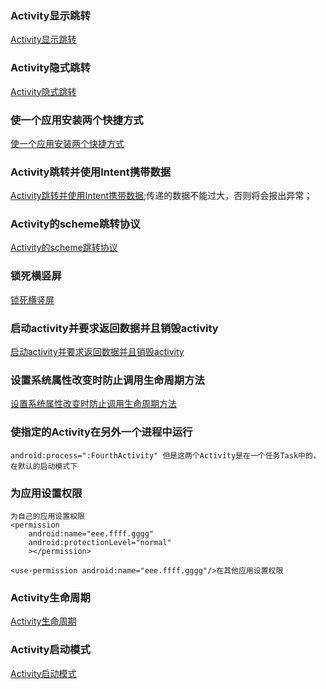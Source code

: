 ### Activity显示跳转
[Activity显示跳转](https://github.com/ningbaoqi/Activity/blob/master/app/src/main/java/com/shop/ningbaoqi/activity/SecondActivity.java)
### Activity隐式跳转
[Activity隐式跳转](https://github.com/ningbaoqi/Activity/commit/59616524ec93ea7ec6e96f38b9af655cf414f35d)
### 使一个应用安装两个快捷方式
[使一个应用安装两个快捷方式](https://github.com/ningbaoqi/Activity/commit/eb5648f61a5fe4c74631e73e2d52e0f070e1f4be)
### Activity跳转并使用Intent携带数据
[Activity跳转并使用Intent携带数据](https://github.com/ningbaoqi/Activity/commit/ee2377affa56c214b3590d50464f4139dff39e54);传递的数据不能过大，否则将会报出异常；
### Activity的scheme跳转协议
[Activity的scheme跳转协议](https://github.com/ningbaoqi/Activity/blob/master/README-scheme.md)
### 锁死横竖屏
[锁死横竖屏](https://github.com/ningbaoqi/Activity/commit/7a0bb76f87c60142f06615b490ec38809391d1fe)
### 启动activity并要求返回数据并且销毁activity
[启动activity并要求返回数据并且销毁activity](https://github.com/ningbaoqi/Activity/commit/746a731d575f0dbf89f458e4e0c22e93a9392e68)
### 设置系统属性改变时防止调用生命周期方法
[设置系统属性改变时防止调用生命周期方法](https://github.com/ningbaoqi/Activity/blob/master/README-config.md)
### 使指定的Activity在另外一个进程中运行
```
android:process=":FourthActivity" 但是这两个Activity是在一个任务Task中的，在默认的启动模式下
```
### 为应用设置权限
```
为自己的应用设置权限
<permission
    android:name="eee.ffff.gggg"
    android:protectionLevel="normal"
    ></permission>

<use-permission android:name="eee.ffff.gggg"/>在其他应用设置权限
```
### Activity生命周期
[Activity生命周期](https://github.com/ningbaoqi/Activity/blob/master/README-life.md)
### Activity启动模式
[Activity启动模式](https://github.com/ningbaoqi/Activity/blob/master/README-launcher.md)
